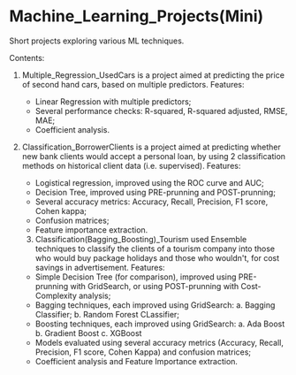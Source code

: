 # Machine_Learning_Projects(Mini)
Short projects exploring various ML techniques.

Contents:

1. Multiple_Regression_UsedCars is a project aimed at predicting the price of second hand cars, based on multiple predictors. Features:
    - Linear Regression with multiple predictors;
    - Several performance checks: R-squared, R-squared adjusted, RMSE, MAE;
    - Coefficient analysis.
    
2. Classification_BorrowerClients is a project aimed at predicting whether new bank clients would accept a personal loan, by using 2 classification methods on historical client data (i.e. supervised). Features:
    - Logistical regression, improved using the ROC curve and AUC;
    - Decision Tree, improved using PRE-prunning and POST-prunning;
    - Several accuracy metrics: Accuracy, Recall, Precision, F1 score, Cohen kappa;
    - Confusion matrices;
    - Feature importance extraction.
    
   3. Classification(Bagging_Boosting)_Tourism used Ensemble techniques to classify the clients of a tourism company into those who would buy package holidays and those who wouldn't, for cost savings in advertisement. Features:
    - Simple Decision Tree (for comparison), improved using PRE-prunning with GridSearch, or using POST-prunning with Cost-Complexity analysis;
    - Bagging techniques, each improved using GridSearch: 
        a. Bagging Classifier;
        b. Random Forest CLassifier;
    - Boosting techniques, each improved using GridSearch:
        a. Ada Boost
        b. Gradient Boost
        c. XGBoost
    - Models evaluated using several accuracy metrics (Accuracy, Recall, Precision, F1 score, Cohen Kappa) and confusion matrices;
    - Coefficient analysis and Feature Importance extraction.
   
